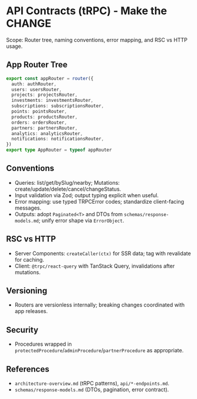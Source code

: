 # API Contracts (tRPC) - Make the CHANGE

 Scope: Router tree, naming conventions, error mapping, and RSC vs HTTP usage.

## App Router Tree
```ts
export const appRouter = router({
  auth: authRouter,
  users: usersRouter,
  projects: projectsRouter,
  investments: investmentsRouter,
  subscriptions: subscriptionsRouter,
  points: pointsRouter,
  products: productsRouter,
  orders: ordersRouter,
  partners: partnersRouter,
  analytics: analyticsRouter,
  notifications: notificationsRouter,
})
export type AppRouter = typeof appRouter
```

## Conventions
- Queries: list/get/bySlug/nearby; Mutations: create/update/delete/cancel/changeStatus.
- Input validation via Zod; output typing explicit when useful.
- Error mapping: use typed TRPCError codes; standardize client-facing messages.
 - Outputs: adopt `Paginated<T>` and DTOs from `schemas/response-models.md`; unify error shape via `ErrorObject`.

## RSC vs HTTP
- Server Components: `createCaller(ctx)` for SSR data; tag with revalidate for caching.
- Client: `@trpc/react-query` with TanStack Query, invalidations after mutations.

## Versioning
- Routers are versionless internally; breaking changes coordinated with app releases.

## Security
- Procedures wrapped in `protectedProcedure`/`adminProcedure`/`partnerProcedure` as appropriate.

## References
- `architecture-overview.md` (tRPC patterns), `api/*-endpoints.md`.
 - `schemas/response-models.md` (DTOs, pagination, error contract).
